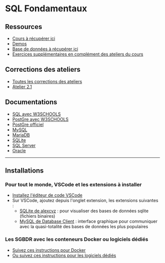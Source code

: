 # SQL Fondamentaux

## Ressources

- [Cours à récupérer ici](https://drive.google.com/file/d/1IHAQgiKIa9KyiT7RelnFI8EM1IPLP1wS/view?usp=sharing)
- [Demos](./demos/)
- [Base de données à récupérer ici](https://drive.google.com/drive/folders/1oYML4pid7n58KYFHcT5M7v7oJCIBGyTX?usp=sharing)
- [Exercices supplémentaires en complément des ateliers du cours](./exercices/)

## Corrections des ateliers

- [Toutes les corrections des ateliers](./ateliers/corrections/)
- [ Atelier 2.1](./ateliers/corrections/2.1/)

## Documentations

- [SQL avec W3SCHOOLS](https://www.w3schools.com/sql/)
- [PostGre avec W3SCHOOLS](https://www.w3schools.com/postgresql/index.php)
- [PostGre officiel](https://www.postgresql.org/docs/current/intro-whatis.html)
- [MySQL](https://www.w3schools.com/mysql/)
- [MariaDB](https://mariadb.com/docs)
- [SQLite](https://www.sqlite.org/docs.html)
- [SQL Server](https://learn.microsoft.com/en-us/sql/sql-server/?view=sql-server-ver17)
- [Oracle](https://docs.oracle.com/en/database/oracle/oracle-database/23/index.html?utm_source=chatgpt.com)

---

## Installations

### Pour tout le monde, VSCode et les extensions à installer

- [Installez l'éditeur de code VSCode](https://code.visualstudio.com/download)
- Sur VSCode, ajoutez depuis l'onglet extension, les extensions suivantes :
  - [SQLite de alexcvz](https://marketplace.visualstudio.com/items?itemName=alexcvzz.vscode-sqlite) : pour visualiser des bases de données sqlite (fichiers binaires)
  - [MySQL de Database Client](https://database-client.com/) : interface graphique pour communiquer avec la quasi-totalité des bases de données les plus populaires

### Les SGBDR avec les conteneurs Docker ou logiciels dédiés

- [Suivez ces instructions pour Docker](./1-init/docker/)
- [Ou suivez ces instructions pour les logiciels dédiés](./1-init/software/)
